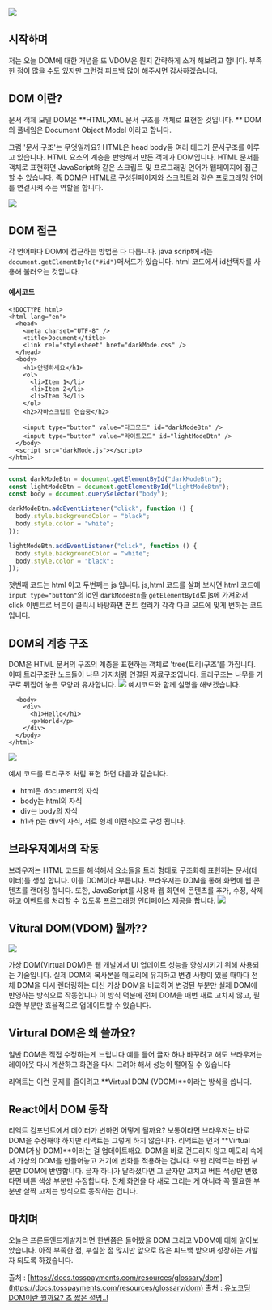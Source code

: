 ![](https://velog.velcdn.com/images/mgang0_0/post/4ea06bed-db0e-48b3-aa08-d117f260b588/image.png)

## 시작하며
저는 오늘 DOM에 대한 개념을 또 VDOM은 뭔지 간략하게 소개 해보려고 합니다.
부족한 점이 많을 수도 있지만 그런점 피드백 많이 해주시면 감사하겠습니다.

## DOM 이란?
문서 객체 모델 DOM은 **HTML,XML 문서 구조를 객체로 표현한 것입니다.
** DOM의 풀네임은 Document Object Model 이라고 합니다.

그럼 '문서 구조'는 무엇일까요?
HTML은 head body등 여러 태그가 문서구조를 이루고 있습니다. 
HTML 요소의 계층을 반영해서 만든 객체가 DOM입니다.
HTML 문서를 객체로 표현하면 JavaScript와 같은 스크립트 및 프로그래밍 언어가 웹페이지에 접근할 수 있습니다. 
즉 DOM은 HTML로 구성된페이지와 스크립트와 같은 프로그래밍 언어를 연결시켜 주는 역할을 합니다.

![](https://velog.velcdn.com/images/mgang0_0/post/a0c7dd2a-7651-4d8b-ba87-9ae98c92a19e/image.png)

## DOM 접근
각 언어마다 DOM에 접근하는 방법은 다 다릅니다. 
java script에서는 ```document.getElementByld("#id")```매서드가 있습니다.
html 코드에서 id선택자를 사용해 불러오는 것입니다.
#### 예시코드
```
<!DOCTYPE html>
<html lang="en">
  <head>
    <meta charset="UTF-8" />
    <title>Document</title>
    <link rel="stylesheet" href="darkMode.css" />
  </head>
  <body>
    <h1>안녕하세요</h1>
    <ol>
      <li>Item 1</li>
      <li>Item 2</li>
      <li>Item 3</li>
    </ol>
    <h2>자바스크립트 연습중</h2>

    <input type="button" value="다크모드" id="darkModeBtn" />
    <input type="button" value="라이트모드" id="lightModeBtn" />
  </body>
  <script src="darkMode.js"></script>
</html>
```
---

```javascript
const darkModeBtn = document.getElementById("darkModeBtn");
const lightModeBtn = document.getElementById("lightModeBtn");
const body = document.querySelector("body");

darkModeBtn.addEventListener("click", function () {
  body.style.backgroundColor = "black";
  body.style.color = "white";
});

lightModeBtn.addEventListener("click", function () {
  body.style.backgroundColor = "white";
  body.style.color = "black";
});
```

첫번째 코드는 html 이고 두번째는 js 입니다.
js,html 코드를 살펴 보시면 html 코드에 
```input type="button"```의 id인 ```darkModeBtn```을 ```getElementById```로 
js에 가져와서 click 이벤트로 버튼이 클릭시 
바탕화면 폰트 컬러가 각각 다크 모드에 맞게 변하는 코드 입니다.


## DOM의 계층 구조
DOM은 HTML 문서의 구조의 계층을 표현하는 객체로 
'tree(트리)구조'를 가집니다.
이때 트리구조란 노드들이 나무 가지처럼 연결된 자료구조입니다.
트리구조는 나무를 거꾸로 뒤집어 놓은 모양과 유사합니다.
![](https://velog.velcdn.com/images/mgang0_0/post/48f97ff4-0175-4124-91ba-ba257cb98c0d/image.png)
예시코드와 함께 설명을 해보겠습니다.
```<html>
  <body>
    <div>
      <h1>Hello</h1>
      <p>World</p>
    </div>
  </body>
</html>
```
![](https://velog.velcdn.com/images/mgang0_0/post/fcee3461-f56e-4a9e-bfc1-7dabfbc475e7/image.png)

예시 코드를 트리구조 처럼 표현 하면 다음과 같습니다.
- html은 document의 자식
- body는 html의 자식
- div는 body의 자식
- h1과 p는 div의 자식, 서로 형제
이런식으로 구성 됩니다.

## 브라우저에서의 작동

브라우저는 HTML 코드를 해석해서 
요소들을 트리 형태로 구조화해 표현하는 문서(데이터)를 생성 합니다. 
이를 DOM이라 부릅니다. 
브라우저는 DOM을 통해 화면에 웹 콘텐츠를 랜더링 합니다.
또한, JavaScript를 사용해 웹 화면에 콘텐츠를 추가, 수정, 삭제하고 
이벤트를 처리할 수 있도록 프로그래밍 인터페이스 제공을 합니다.
![](https://velog.velcdn.com/images/mgang0_0/post/68e9e442-3ef9-461c-8645-a683455b245a/image.png)
## Vitural DOM(VDOM) 뭘까??
![](https://velog.velcdn.com/images/mgang0_0/post/8ae23bb8-88db-4036-a09c-0e6aaec3efff/image.png)

가상 DOM(Virtual DOM)은 웹 개발에서 
UI 업데이트 성능을 향상시키기 위해 사용되는 기술입니다. 
실제 DOM의 복사본을 메모리에 유지하고 변경 사항이 있을 때마다 전체 DOM을 다시 렌더링하는 대신 
가상 DOM을 비교하여 변경된 부분만 
실제 DOM에 반영하는 방식으로 작동합니다
이 방식 덕분에 전체 DOM을 매번 새로 고치지 않고, 필요한 부분만 효율적으로 업데이트할 수 있습니다.
## Virtural DOM은 왜 쓸까요?
일반 DOM은 직접 수정하는게 느립니다
예를 들어 글자 하나 바꾸려고 해도 브라우저는 레이아웃 다시 계산하고 화면을 다시 그려야 해서 성능이 떨어질 수 있습니다

리액트는 이런 문제를 줄이려고 **Virtual DOM (VDOM)**이라는 방식을 씁니다.

## React에서 DOM 동작
리액트 컴포넌트에서 데이터가 변하면 어떻게 될까요?
보통이라면 브라우저는 바로 DOM을 수정해야 하지만 
리액트는 그렇게 하지 않습니다.
리액트는 먼저 **Virtual DOM(가상 DOM)**이라는 걸 업데이트해요.
DOM을 바로 건드리지 않고 메모리 속에서 
가상의 DOM을 만들어놓고 거기에 변화를 적용하는 겁니다.
또한 리액트는 바뀐 부분만 DOM에 반영합니다.
글자 하나가 달라졌다면 그 글자만 고치고
버튼 색상만 변했다면 버튼 색상 부분만 수정합니다.
전체 화면을 다 새로 그리는 게 아니라 꼭 필요한 부분만 살짝 고치는 방식으로 동작하는 겁니다.



## 마치며
오늘은 프론트엔드개발자라면 한번쯤은 들어봤을 DOM 그리고 VDOM에 대해 알아보았습니다. 아직 부족한 점, 부실한 점 많지만 앞으로 많은 피드백 받으며 성장하는 개발자 되도록 하겠습니다.


출처 : [https://docs.tosspayments.com/resources/glossary/dom](https://docs.tosspayments.com/resources/glossary/dom)
출처 : [유노코딩 DOM이란 뭘까요? 초 짧은 설명..!](https://www.youtube.com/watch?v=zyz1eJJjsNE)